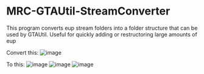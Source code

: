 # MRC-GTAUtil-StreamConverter
This program converts eup stream folders into a folder structure that can be used by GTAUtil. Useful for quickly adding or restructoring large amounts of eup

Convert this:
![image](https://user-images.githubusercontent.com/96976330/186957390-7c4f386e-ad58-481e-98d7-a939ed666dfb.png)

To this:
![image](https://user-images.githubusercontent.com/96976330/186957608-11d7c383-5acf-4a9a-8ef0-8e18cd1261ec.png)
![image](https://user-images.githubusercontent.com/96976330/186957629-17671285-e1d1-4d14-ae81-3b0bba5770d5.png)
![image](https://user-images.githubusercontent.com/96976330/186957667-03af3e0d-30f0-4926-a81f-e1ef81b7a49e.png)


